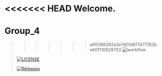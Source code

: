 <<<<<<< HEAD
Welcome.
=======
# Group_4
>>>>>>> a60088392a3e7d01d617471783be60f110628703
> ![workflow](https://github.com/careykva/Group_4/actions/workflows/main.yml/badge.svg)
> 
> [![LICENSE](https://img.shields.io/github/license/careykva/sem.svg?style=flat-square)](https://github.com/careykva/sem/blob/master/LICENSE)
> 
> [![Releases](https://img.shields.io/github/release/<github-username>/sem/all.svg?style=flat-square)](https://github.com/careykva/sem/releases)

